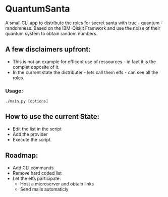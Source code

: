 # QuantumSanta

A small CLI app to distribute the roles for secret santa with true - quantum - randomness.
Based on the IBM-Qiskit Framwork and use the noise of their quantum system to obtain random numbers.

## A few disclaimers upfront:
- This is not an example for efficent use of ressources - in fact it is the complet opposite of it.
- In the current state the distributer - lets call them elfs - can see all the roles.
### Usage:
`./main.py [options]`

## How to use the current State:
- Edit the list in the script
- Add the provider
- Execute the script.

## Roadmap:
- Add CLI commands
- Remove hard coded list
- Let the elfs participate:
  - Host a microserver and obtain links
  - Send mails automaticly
